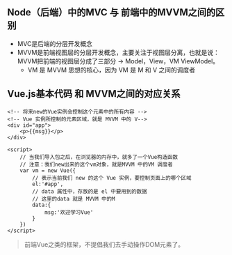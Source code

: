 

## Node（后端）中的MVC 与 前端中的MVVM之间的区别
- MVC是后端的分层开发概念
- MVVM是前端视图层的分层开发概念，主要关注于视图层分离，也就是说：MVVM把前端的视图层分成了三部分 -> Model，View，VM ViewModel。
    - VM 是 MVVM 思想的核心，因为 VM 是 M 和 V 之间的调度者

## Vue.js基本代码 和 MVVM之间的对应关系
```
<!-- 将来new的Vue实例会控制这个元素中的所有内容 -->
<!-- Vue 实例所控制的元素区域，就是 MVVM 中的 V-->
<div id="app">
    <p>{{msg}}</p>
</div>

<script>
    // 当我们导入包之后，在浏览器的内存中，就多了一个Vue构造函数
    // 注意：我们new出来的这个vm对象，就是MVVM 中的VM 调度者
    var vm = new Vue({
        // 表示当前我们 new 的这个 Vue 实例，要控制页面上的哪个区域
        el:'#app',
        // data 属性中，存放的是 el 中要用到的数据
        // 这里的data 就是 MVVM 中的M
        data:{
            msg:'欢迎学习Vue'
        }
    })
</script>
```
> 前端Vue之类的框架，不提倡我们去手动操作DOM元素了。